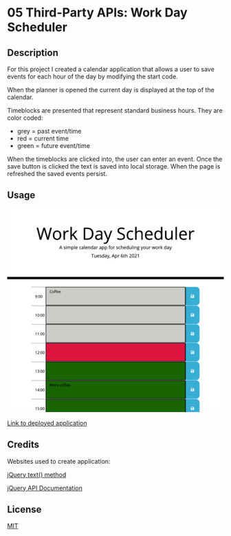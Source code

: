 # 05 Third-Party APIs: Work Day Scheduler 
## Description

For this project I created a calendar application that allows a user to save events for each hour of the day by modifying the start code. 

When the planner is opened the current day is displayed at the top of the calendar. 

Timeblocks are presented that represent standard business hours. They are color coded: 
- grey = past event/time
- red = current time 
- green = future event/time

When the timeblocks are clicked into, the user can enter an event. Once the save button is clicked the text is saved into local storage. When the page is refreshed the saved events persist. 

## Usage
 
![Screen-shot-of-final-product](assets/images/WorkSchedulerScreenShot.png)

[Link to deployed application](https://harmane4.github.io/Work-Day-Scheduler/)

## Credits

Websites used to create application: 

[jQuery text() method](https://www.w3schools.com/jquery/html_text.asp)

[jQuery API Documentation](https://api.jquery.com/)

## License 
[MIT](https://choosealicense.com/licenses/mit/)








